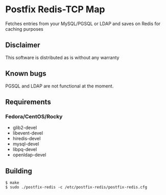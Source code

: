# Postfix Redis-TCP Map

Fetches entries from your MySQL/PGSQL or LDAP and saves on Redis for caching
purposes

## Disclaimer
This software is distributed as is without any warranty

## Known bugs

PGSQL and LDAP are not functional at the moment.

## Requirements

### Fedora/CentOS/Rocky
- glib2-devel
- libevent-devel
- hiredis-devel
- mysql-devel
- libpq-devel
- openldap-devel

## Building
```
$ make
$ sudo ./postfix-redis -c /etc/postfix-redis/postfix-redis.cfg
